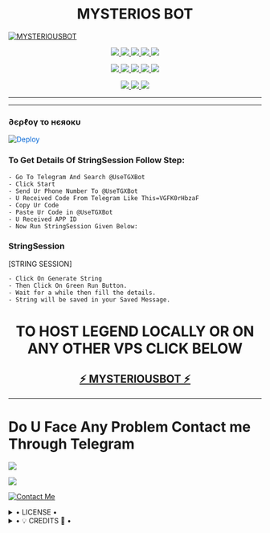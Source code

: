 <h1 align="center">
<b> MYSTERIOS BOT</b>
</h1>

[![MYSTERIOUSBOT](https://telegra.ph/file/c2d5f8f0d0f2fc84ac87a.jpg)](https://github.com/MYSTERIOUS-OS/MYSTERIOUSUSERBOT)


<p align="center">
<a href="https://github.com/MYSTERIOUS-OS/MYSTERIOUSBOT" alt="GitHub closed issues"> <img src="https://img.shields.io/github/issues-closed-raw/MYSTERIOUS-OS/MYSTERIOUSBOT?style=flat&logo=github&color=success" /> </a>
<a href="https://github.com/MYSTERIOUS-OS/MYSTERIOUSBOT/graphs/contributors" alt="GitHub contributors"> <img src="https://img.shields.io/github/contributors/MYSTERIOUS-OS/MYSTERIOUSBOT?style=flat&logo=github" /> </a>
<a href="https://github.com/MYSTERIOUS-OS/MYSTERIOUSBOT/network/members" alt="GitHub forks"> <img src="https://img.shields.io/github/forks/MYSTERIOUS-OS/MYSTERIOUSBOT?label=Forks&logo=github" /> </a>
<a href="https://github.com/MYSTERIOUS-OS/MYSTERIOUSBOT" alt="GitHub closed pull requests"> <img src="https://img.shields.io/github/issues-pr-closed-raw/MYSTERIOUS-OS/MYSTERIOUSBOT?color=success" /> </a>
<a href="https://github.com/MYSTERIOUS-OS/MYSTERIOUSBOT" alt="GitHub issues"> <img src="https://img.shields.io/github/issues-raw/MYSTERIOUS-OS/MYSTERIOUSBOT?style=flat&logo=github&color=yellow" /> </a>
</p>
<p align="center">
<a href="https://github.com/MYSTERIOUS-OS/MYSTERIOUSBOT" alt="GitHub release (latest by date including pre-releases)"> <img src="https://img.shields.io/github/v/release/MYSTERIOUS-OS/MYSTERIOUSBOT?include_prereleases?style=flat&logo=github" /> </a>
<a href="https://www.python.org/" alt="made-with-python"> <img src="https://img.shields.io/badge/Made%20with-Python-1f425f.svg?style=flat&logo=python&color=blue" /> </a>
<a href="https://github.com/MYSTERIOUS-OS/MYSTERIOUSBOT" alt="Docker!"> <img src="https://aleen42.github.io/badges/src/docker.svg" /> </a>
<a href="https://github.com/MYSTERIOUS-OS/MYSTERIOUSBOT" alt="GitHub repo size"> <img src="https://img.shields.io/github/repo-size/MYSTERIOUS-OS/MYSTERIOUSBOT" /> </a>
<a href="https://github.com/MYSTERIOUS-OS/MYSTERIOUSBOT/blob/master/LICENSE" alt="GPLv3 license"> <img src="https://img.shields.io/badge/License-GPLv3-blue.svg" /> </a>
</p>
<p align="center">
<a href="https://t.me/MYSTERIOUS_EMPIRE" alt="Telegram!"> <img src="https://aleen42.github.io/badges/src/telegram.svg" /> </a>
<a href="https://github.com/MYSTERIOUS-OS/MYSTERIOUSBOT/graphs/commit-activity" alt="Maintenance"> <img src="https://img.shields.io/badge/Maintained%3F-yes-green.svg" /> </a>
<a href="https://makeapullrequest.com" alt="PRs Welcome"> <img src="https://img.shields.io/badge/PRs-welcome-brightgreen.svg?style=flat-square" /> </a>
</p>


------------




------------
<h3> ∂єρℓογ το нєяοκυ </h3>


<a href="https://dashboard.heroku.com/new?button-url=https%3A%2F%2Fgithub.com%2FMYSTERIOUS-OS%2FMYSTERIOUSBOT&template=https%3A%2F%2Fgithub.com%2FMYSTERIOUS-OS%2FMYSTERIOUSBOT" rel="nofollow" style="background-color: initial; box-sizing: border-box; color: #0366d6; text-decoration-line: none;"><img alt="Deploy" data-canonical-src="https://www.herokucdn.com/deploy/button.svg" src="https://camo.githubusercontent.com/83b0e95b38892b49184e07ad572c94c8038323fb/68747470733a2f2f7777772e6865726f6b7563646e2e636f6d2f6465706c6f792f627574746f6e2e737667" style="border-style: none; box-sizing: initial; max-width: 100%;" /></a></div>
</a>


### To Get Details Of StringSession Follow Step: 

    - Go To Telegram And Search @UseTGXBot
    - Click Start
    - Send Ur Phone Number To @UseTGXBot
    - U Received Code From Telegram Like This=VGFK0rHbzaF
    - Copy Ur Code
    - Paste Ur Code in @UseTGXBot
    - U Received APP ID
    - Now Run StringSession Given Below:
   

### StringSession

[STRING SESSION]

    - Click On Generate String
    - Then Click On Green Run Button.
    - Wait for a while then fill the details.
    - String will be saved in your Saved Message.


<h1 align="center">TO HOST LEGEND LOCALLY OR ON ANY OTHER VPS CLICK BELOW</h1>

<h2 align="center"> <a href="https://github.com/MYSTERIOUS-OS/MYSTERIOUSUSERBOT">⚡ MYSTERIOUSBOT ⚡</a></h2>

------------
# Do U Face Any Problem Contact me Through Telegram 

<a href="https://t.me/joinchat/MYSTERIOUS_EMPIRE"><img src="https://img.shields.io/badge/Legend%20Group-red.svg?style=for-the-badge&logo=Telegram"></a>

<a href="https://t.me/joinchat/Legend_Mr_Hacker"><img src="https://img.shields.io/badge/CREATOR%20ME-blue.svg?style=for-the-badge&logo=Telegram"></a>


[![Contact Me](https://img.shields.io/badge/Telegram-Contact%20Me-informational)](https://t.me/joinchat/Legend_Mr_Hacker)


<details>

  <summary> • LICENSE • </summary>

![](https://www.gnu.org/graphics/gplv3-or-later.png)

MYSTERIOUS-OS

Poject [MYSTERIOUSBOT](https://github.com/MYSTERIOUS-OS/MYSTERIOUSBOT) is free software: you can redistribute it and/or modify

it under the terms of the GNU General Public License as published by

the Free Software Foundation, either version 3 of the License, or

(at your option) any later version.

This program is distributed in the hope that it will be useful,

but WITHOUT ANY WARRANTY; without even the implied warranty of

MERCHANTABILITY or FITNESS FOR A PARTICULAR PURPOSE.  See the

GNU General Public License for more details.

You should have received a copy of the GNU General Public License

along with this program. If not, see <https://www.gnu.org/licenses/>.

</details>

<details>

  <summary> • 💡 CREDITS 💞 • </summary>
  
• [LEGEND](https://github.com/MYSTERIOUS-OS)
